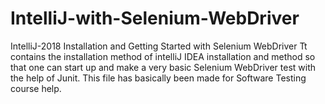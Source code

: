 # IntelliJ-with-Selenium-WebDriver
IntelliJ-2018 Installation and Getting Started with Selenium WebDriver 
Tt contains the installation method of intelliJ IDEA installation and method so that one can start up and make a very basic Selenium WebDriver test with the help of Junit.
This file has basically been made for Software Testing course help.

